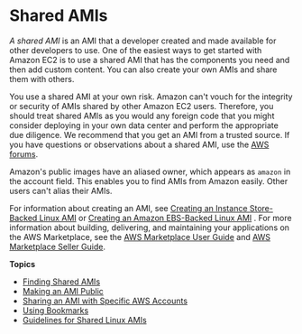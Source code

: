 # Shared AMIs<a name="sharing-amis"></a>

*A shared AMI* is an AMI that a developer created and made available for other developers to use\. One of the easiest ways to get started with Amazon EC2 is to use a shared AMI that has the components you need and then add custom content\. You can also create your own AMIs and share them with others\. 

You use a shared AMI at your own risk\. Amazon can't vouch for the integrity or security of AMIs shared by other Amazon EC2 users\. Therefore, you should treat shared AMIs as you would any foreign code that you might consider deploying in your own data center and perform the appropriate due diligence\. We recommend that you get an AMI from a trusted source\. If you have questions or observations about a shared AMI, use the [AWS forums](https://forums.aws.amazon.com//index.jspa)\.

Amazon's public images have an aliased owner, which appears as `amazon` in the account field\. This enables you to find AMIs from Amazon easily\. Other users can't alias their AMIs\.

 For information about creating an AMI, see [Creating an Instance Store\-Backed Linux AMI](http://docs.aws.amazon.com/AWSEC2/latest/UserGuide/creating-an-ami-instance-store.html) or [Creating an Amazon EBS\-Backed Linux AMI](http://docs.aws.amazon.com/AWSEC2/latest/UserGuide/creating-an-ami-ebs.html) \. For more information about building, delivering, and maintaining your applications on the AWS Marketplace, see the [AWS Marketplace User Guide](http://docs.aws.amazon.com/marketplace/latest/controlling-access/what-is-marketplace.html) and [AWS Marketplace Seller Guide](http://awsmp-loadforms.s3.amazonaws.com/AWS_Marketplace_-_Seller_Guide.pdf)\.

**Topics**
+ [Finding Shared AMIs](usingsharedamis-finding.md)
+ [Making an AMI Public](sharingamis-intro.md)
+ [Sharing an AMI with Specific AWS Accounts](sharingamis-explicit.md)
+ [Using Bookmarks](using-bookmarks.md)
+ [Guidelines for Shared Linux AMIs](building-shared-amis.md)